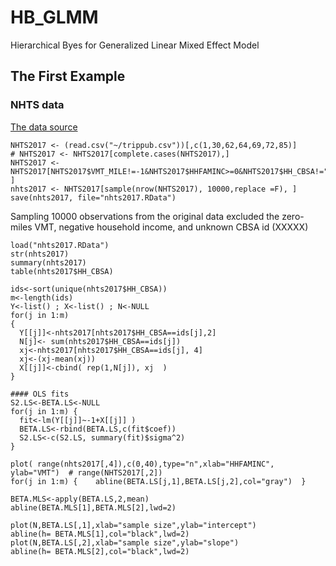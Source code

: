 # HB_GLMM
Hierarchical Byes for Generalized Linear Mixed Effect Model

## The First Example

### NHTS data

[The data source](https://nhts.ornl.gov/)


```{r, eval=F}
NHTS2017 <- (read.csv("~/trippub.csv"))[,c(1,30,62,64,69,72,85)]
# NHTS2017 <- NHTS2017[complete.cases(NHTS2017),]
NHTS2017 <- NHTS2017[NHTS2017$VMT_MILE!=-1&NHTS2017$HHFAMINC>=0&NHTS2017$HH_CBSA!="XXXXX", ]
nhts2017 <- NHTS2017[sample(nrow(NHTS2017), 10000,replace =F), ]
save(nhts2017, file="nhts2017.RData")
```

Sampling 10000 observations from the original data excluded the zero-miles VMT, negative household income, and unknown CBSA id (XXXXX)

```{r, eval=T}
load("nhts2017.RData")
str(nhts2017)
summary(nhts2017)
table(nhts2017$HH_CBSA)
```

```{r}
ids<-sort(unique(nhts2017$HH_CBSA)) 
m<-length(ids)
Y<-list() ; X<-list() ; N<-NULL
for(j in 1:m) 
{
  Y[[j]]<-nhts2017[nhts2017$HH_CBSA==ids[j],2] 
  N[j]<- sum(nhts2017$HH_CBSA==ids[j])
  xj<-nhts2017[nhts2017$HH_CBSA==ids[j], 4] 
  xj<-(xj-mean(xj))
  X[[j]]<-cbind( rep(1,N[j]), xj  )
}
```

```{r}
#### OLS fits
S2.LS<-BETA.LS<-NULL
for(j in 1:m) {
  fit<-lm(Y[[j]]~-1+X[[j]] )
  BETA.LS<-rbind(BETA.LS,c(fit$coef)) 
  S2.LS<-c(S2.LS, summary(fit)$sigma^2) 
}
```

```{r}
plot( range(nhts2017[,4]),c(0,40),type="n",xlab="HHFAMINC", ylab="VMT")  # range(NHTS2017[,2])
for(j in 1:m) {    abline(BETA.LS[j,1],BETA.LS[j,2],col="gray")  }

BETA.MLS<-apply(BETA.LS,2,mean)
abline(BETA.MLS[1],BETA.MLS[2],lwd=2)

plot(N,BETA.LS[,1],xlab="sample size",ylab="intercept")
abline(h= BETA.MLS[1],col="black",lwd=2)
plot(N,BETA.LS[,2],xlab="sample size",ylab="slope")
abline(h= BETA.MLS[2],col="black",lwd=2)
```
